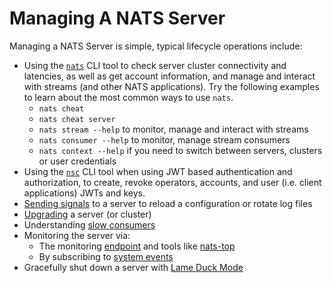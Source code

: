 # Managing A NATS Server

Managing a NATS Server is simple, typical lifecycle operations include:

* Using the [`nats`](/using-nats/nats-tools/nats%20CLI/readme.md) CLI tool to check server cluster connectivity and latencies, as well as get account information, and manage and interact with streams (and other NATS applications). Try the following examples to learn about the most common ways to use `nats`.
  * `nats cheat`
  * `nats cheat server`
  * `nats stream --help` to monitor, manage and interact with streams
  * `nats consumer --help` to monitor, manage stream consumers
  * `nats context --help` if you need to switch between servers, clusters or user credentials
* Using the [`nsc`](/using-nats/nats-tools/nsc/README.md) CLI tool when using JWT based authentication and authorization, to create, revoke operators, accounts, and user (i.e. client applications) JWTs and keys.
* [Sending signals](signals.md) to a server to reload a configuration or rotate log files
* [Upgrading](upgrading_cluster.md) a server \(or cluster\)
* Understanding [slow consumers](slow_consumers.md)
* Monitoring the server via:
  * The monitoring [endpoint](/running-a-nats-service/nats_admin/nats_admin/monitoring.md) and tools like [nats-top](/using-nats/nats-tools/nats_top) 
  * By subscribing to [system events](/running-a-nats-service/configuration/sys_accounts/README.md)
* Gracefully shut down a server with [Lame Duck Mode](lame_duck_mode.md)



